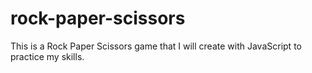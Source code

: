 # rock-paper-scissors
This is a Rock Paper Scissors game that I will create with JavaScript to practice my skills.
